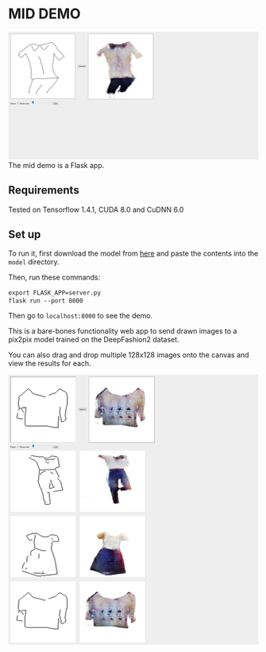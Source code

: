 # MID DEMO
![demo](demo.png)
The mid demo is a Flask app. 

## Requirements

Tested on Tensorflow 1.4.1, CUDA 8.0 and CuDNN 6.0 

## Set up

To run it, first download the model from [here](https://drive.google.com/open?id=1WIbbx6H6-jlcJwSNdQ_4kiYJtAlBseJd) and paste the contents into the `model` directory.

Then, run these commands:

```
export FLASK_APP=server.py
flask run --port 8000
```

Then go to `localhost:8000` to see the demo.

This is a bare-bones functionality web app to send drawn images to a pix2pix model trained on the DeepFashion2 dataset.

You can also drag and drop multiple 128x128 images onto the canvas and view the results for each.

![multiple](multiple.png)

